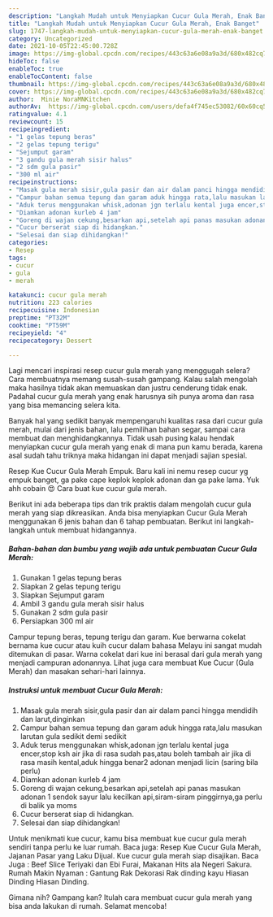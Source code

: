 ```yaml
---
description: "Langkah Mudah untuk Menyiapkan Cucur Gula Merah, Enak Banget"
title: "Langkah Mudah untuk Menyiapkan Cucur Gula Merah, Enak Banget"
slug: 1747-langkah-mudah-untuk-menyiapkan-cucur-gula-merah-enak-banget
category: Uncategorized
date: 2021-10-05T22:45:00.728Z
image: https://img-global.cpcdn.com/recipes/443c63a6e08a9a3d/680x482cq70/cucur-gula-merah-foto-resep-utama.jpg
hideToc: false
enableToc: true
enableTocContent: false
thumbnail: https://img-global.cpcdn.com/recipes/443c63a6e08a9a3d/680x482cq70/cucur-gula-merah-foto-resep-utama.jpg
cover: https://img-global.cpcdn.com/recipes/443c63a6e08a9a3d/680x482cq70/cucur-gula-merah-foto-resep-utama.jpg
author:  Minie NoraMNKitchen
authorAv:  https://img-global.cpcdn.com/users/defa4f745ec53082/60x60cq50/avatar.jpg
ratingvalue: 4.1
reviewcount: 15
recipeingredient:
- "1 gelas tepung beras"
- "2 gelas tepung terigu"
- "Sejumput garam"
- "3 gandu gula merah sisir halus"
- "2 sdm gula pasir"
- "300 ml air"
recipeinstructions:
- "Masak gula merah sisir,gula pasir dan air dalam panci hingga mendidih dan larut,dinginkan"
- "Campur bahan semua tepung dan garam aduk hingga rata,lalu masukan larutan gula sedikit demi sedikit"
- "Aduk terus menggunakan whisk,adonan jgn terlalu kental juga encer,stop ksh air jika di rasa sudah pas,atau boleh tambah air jika di rasa masih kental,aduk hingga benar2 adonan menjadi licin (saring bila perlu)"
- "Diamkan adonan kurleb 4 jam"
- "Goreng di wajan cekung,besarkan api,setelah api panas masukan adonan 1 sendok sayur lalu kecilkan api,siram-siram pinggirnya,ga perlu di balik ya moms"
- "Cucur berserat siap di hidangkan."
- "Selesai dan siap dihidangkan!"
categories:
- Resep
tags:
- cucur
- gula
- merah

katakunci: cucur gula merah 
nutrition: 223 calories
recipecuisine: Indonesian
preptime: "PT32M"
cooktime: "PT59M"
recipeyield: "4"
recipecategory: Dessert

---
```



Lagi mencari inspirasi resep cucur gula merah yang menggugah selera? Cara membuatnya memang susah-susah gampang. Kalau salah mengolah maka hasilnya tidak akan memuaskan dan justru cenderung tidak enak. Padahal cucur gula merah yang enak harusnya sih punya aroma dan rasa yang bisa memancing selera kita.


Banyak hal yang sedikit banyak mempengaruhi kualitas rasa dari cucur gula merah, mulai dari jenis bahan, lalu pemilihan bahan segar, sampai cara membuat dan menghidangkannya. Tidak usah pusing kalau hendak menyiapkan cucur gula merah yang enak di mana pun kamu berada, karena asal sudah tahu triknya maka hidangan ini dapat menjadi sajian spesial.

Resep Kue Cucur Gula Merah Empuk. Baru kali ini nemu resep cucur yg empuk banget, ga pake cape keplok keplok adonan dan ga pake lama. Yuk ahh cobain 😍 Cara buat kue cucur gula merah.


Berikut ini ada beberapa tips dan trik praktis dalam mengolah cucur gula merah yang siap dikreasikan. Anda bisa menyiapkan Cucur Gula Merah menggunakan 6 jenis bahan dan 6 tahap pembuatan. Berikut ini langkah-langkah untuk membuat hidangannya.

<!--inarticleads1-->

##### Bahan-bahan dan bumbu yang wajib ada untuk pembuatan Cucur Gula Merah:

1. Gunakan 1 gelas tepung beras
1. Siapkan 2 gelas tepung terigu
1. Siapkan Sejumput garam
1. Ambil 3 gandu gula merah sisir halus
1. Gunakan 2 sdm gula pasir
1. Persiapkan 300 ml air


Campur tepung beras, tepung terigu dan garam. Kue berwarna cokelat bernama kue cucur atau kuih cucur dalam bahasa Melayu ini sangat mudah ditemukan di pasar. Warna cokelat dari kue ini berasal dari gula merah yang menjadi campuran adonannya. Lihat juga cara membuat Kue Cucur (Gula Merah) dan masakan sehari-hari lainnya. 

<!--inarticleads2-->

##### Instruksi untuk membuat Cucur Gula Merah:

1. Masak gula merah sisir,gula pasir dan air dalam panci hingga mendidih dan larut,dinginkan
1. Campur bahan semua tepung dan garam aduk hingga rata,lalu masukan larutan gula sedikit demi sedikit
1. Aduk terus menggunakan whisk,adonan jgn terlalu kental juga encer,stop ksh air jika di rasa sudah pas,atau boleh tambah air jika di rasa masih kental,aduk hingga benar2 adonan menjadi licin (saring bila perlu)
1. Diamkan adonan kurleb 4 jam
1. Goreng di wajan cekung,besarkan api,setelah api panas masukan adonan 1 sendok sayur lalu kecilkan api,siram-siram pinggirnya,ga perlu di balik ya moms
1. Cucur berserat siap di hidangkan.
1. Selesai dan siap dihidangkan!

Untuk menikmati kue cucur, kamu bisa membuat kue cucur gula merah sendiri tanpa perlu ke luar rumah. Baca juga: Resep Kue Cucur Gula Merah, Jajanan Pasar yang Laku Dijual. Kue cucur gula merah siap disajikan. Baca Juga : Beef Slice Teriyaki dan Ebi Furai, Makanan Hits ala Negeri Sakura. Rumah Makin Nyaman : Gantung Rak Dekorasi Rak dinding kayu Hiasan Dinding Hiasan Dinding. 

Gimana nih? Gampang kan? Itulah cara membuat cucur gula merah yang bisa anda lakukan di rumah. Selamat mencoba!
